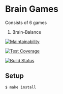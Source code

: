 # Brain Games 
Consists of 6 games
1. Brain-Balance


[![Maintainability](https://api.codeclimate.com/v1/badges/67cbd136561556458172/maintainability)](https://codeclimate.com/github/tungatarovM/project-lvl1-s200/maintainability)

[![Test Coverage](https://api.codeclimate.com/v1/badges/67cbd136561556458172/test_coverage)](https://codeclimate.com/github/tungatarovM/project-lvl1-s200/test_coverage)

[![Build Status](https://travis-ci.org/tungatarovM/project-lvl1-s200.svg?branch=master)](https://travis-ci.org/tungatarovM/project-lvl1-s200)

## Setup 

```sh
$ make install
```

